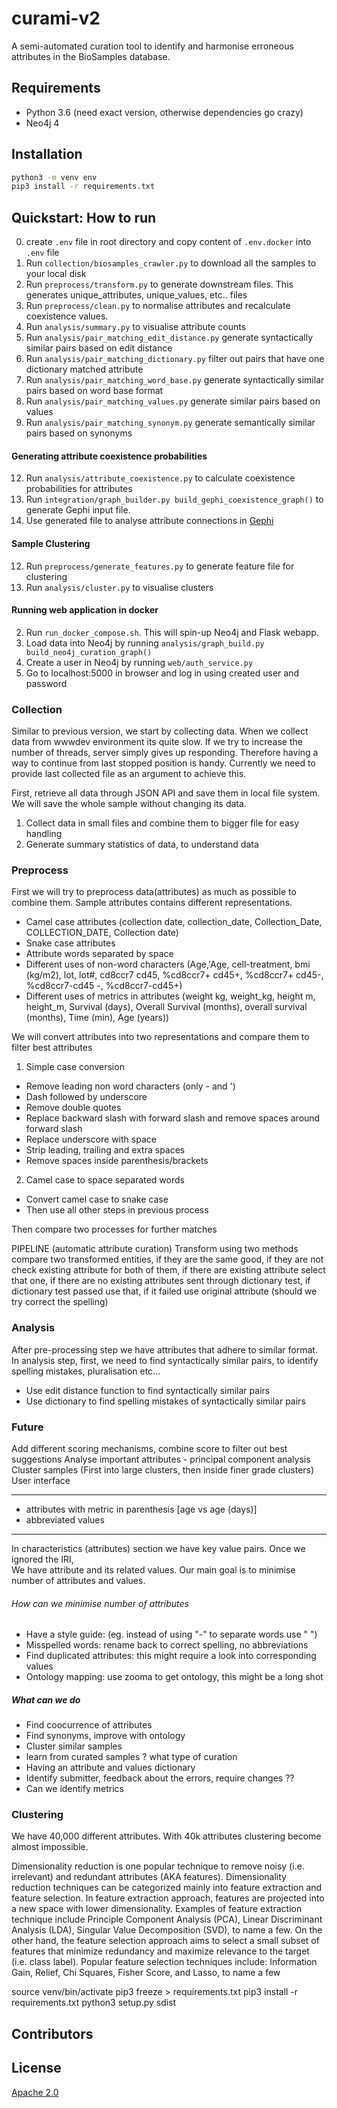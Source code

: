 curami-v2
=========
A semi-automated curation tool to identify and harmonise erroneous attributes in the BioSamples database.

## Requirements
- Python 3.6 (need exact version, otherwise dependencies go crazy)
- Neo4j 4


## Installation
```bash
python3 -m venv env
pip3 install -r requirements.txt
```

## Quickstart: How to run
0. create `.env` file in root directory and copy content of `.env.docker` into `.env` file
1. Run `collection/biosamples_crawler.py` to download all the samples to your local disk
2. Run `preprocess/transform.py` to generate downstream files. This generates unique_attributes, unique_values, etc.. files
3. Run `preprocess/clean.py` to normalise attributes and recalculate coexistence values.
4. Run `analysis/summary.py` to visualise attribute counts
4. Run `analysis/pair_matching_edit_distance.py` generate syntactically similar pairs based on edit distance
5. Run `analysis/pair_matching_dictionary.py` filter out pairs that have one dictionary matched attribute
6. Run `analysis/pair_matching_word_base.py` generate syntactically similar pairs based on word base format
7. Run `analysis/pair_matching_values.py` generate similar pairs based on values
8. Run `analysis/pair_matching_synonym.py` generate semantically similar pairs based on synonyms

#### Generating attribute coexistence probabilities
12. Run `analysis/attribute_coexistence.py` to calculate coexistence probabilities for attributes
13. Run `integration/graph_builder.py build_gephi_coexistence_graph()` to generate Gephi input file.
14. Use generated file to analyse attribute connections in [Gephi](https://gephi.org/)

#### Sample Clustering
12. Run `preprocess/generate_features.py` to generate feature file for clustering
12. Run `analysis/cluster.py` to visualise clusters

#### Running web application in docker
2. Run `run_docker_compose.sh`. This will spin-up Neo4j and Flask webapp.
3. Load data into Neo4j by running `analysis/graph_build.py build_neo4j_curation_graph()`
4. Create a user in Neo4j by running `web/auth_service.py`
5. Go to localhost:5000 in browser and log in using created user and password

### Collection
Similar to previous version, we start by collecting data. When we collect data from wwwdev environment its quite slow. 
If we try to increase the number of threads, server simply gives up responding. 
Therefore having a way to continue from last stopped position is handy. 
Currently we need to provide last collected file as an argument to achieve this.

First, retrieve all data through JSON API and save them in local file system.  
We will save the whole sample without changing its data.  

1. Collect data in small files and combine them to bigger file for easy handling  
2. Generate summary statistics of data, to understand data  

### Preprocess
First we will try to preprocess data(attributes) as much as possible to combine them.
Sample attributes contains different representations.
* Camel case attributes (collection date, collection_date, Collection_Date, COLLECTION_DATE, Collection date)
* Snake case attributes
* Attribute words separated by space
* Different uses of non-word characters (Age,'Age, cell-treatment, bmi (kg/m2), lot, lot#, cd8ccr7 cd45, %cd8ccr7+ cd45+, %cd8ccr7+ cd45-, %cd8ccr7-cd45 -, %cd8ccr7-cd45+)
* Different uses of metrics in attributes (weight kg, weight_kg, height m, height_m, Survival (days), Overall Survival (months), overall survival (months), Time (min), Age (years))

We will convert attributes into two representations and compare them to filter best attributes
1. Simple case conversion
* Remove leading non word characters (only - and ')
* Dash followed by underscore
* Remove double quotes
* Replace backward slash with forward slash and remove spaces around forward slash
* Replace underscore with space
* Strip leading, trailing and extra spaces
* Remove spaces inside parenthesis/brackets

2. Camel case to space separated words
* Convert camel case to snake case
* Then use all other steps in previous process

Then compare two processes for further matches

PIPELINE (automatic attribute curation)
Transform using two methods
compare two transformed entities, 
    if they are the same good, 
    if they are not check existing attribute for both of them, 
        if there are existing attribute select that one, 
        if there are no existing attributes sent through dictionary test,
            if dictionary test passed use that,
            if it failed use original attribute (should we try correct the spelling)


### Analysis
After pre-processing step we have attributes that adhere to similar format. 
In analysis step, first, we need to find syntactically similar pairs, to identify spelling mistakes, pluralisation etc...
* Use edit distance function to find syntactically similar pairs
* Use dictionary to find spelling mistakes of syntactically similar pairs




### Future

Add different scoring mechanisms, combine score to filter out best suggestions
Analyse important attributes - principal component analysis
Cluster samples (First into large clusters, then inside finer grade clusters)
User interface

 




-------------------------------------------------------------------------------
* attributes with metric in parenthesis [age vs age (days)]
* abbreviated values 


--------------------------------------------------------------------------------
In characteristics (attributes) section we have key value pairs. Once we ignored the IRI,  
We have attribute and its related values. Our main goal is to minimise number of attributes and values.  

###### How can we minimise number of attributes
* Have a style guide: (eg. instead of using "-" to separate words use " ")
* Misspelled words: rename back to correct spelling, no abbreviations
* Find duplicated attributes: this might require a look into corresponding values
* Ontology mapping: use zooma to get ontology, this might be a long shot


##### What can we do
* Find coocurrence of attributes
* Find synonyms, improve with ontology
* Cluster similar samples
* learn from curated samples ? what type of curation 
* Having an attribute and values dictionary
* Identify submitter, feedback about the errors, require changes ??
* Can we identify metrics


### Clustering
We have 40,000 different attributes. With 40k attributes clustering become almost impossible.

Dimensionality reduction is one popular technique to remove noisy (i.e. irrelevant) and
redundant attributes (AKA features). Dimensionality reduction techniques can be categorized mainly into feature extraction and feature selection. In feature extraction approach,
features are projected into a new space with lower dimensionality. Examples of feature
extraction technique include Principle Component Analysis (PCA), Linear Discriminant
Analysis (LDA), Singular Value Decomposition (SVD), to name a few. On the other hand,
the feature selection approach aims to select a small subset of features that minimize redundancy and maximize relevance to the target (i.e. class label). Popular feature selection
techniques include: Information Gain, Relief, Chi Squares, Fisher Score, and Lasso, to name
a few





source venv/bin/activate
pip3 freeze > requirements.txt
pip3 install -r requirements.txt
python3 setup.py sdist


## Contributors


## License
[Apache 2.0](https://choosealicense.com/licenses/apache-2.0/)
